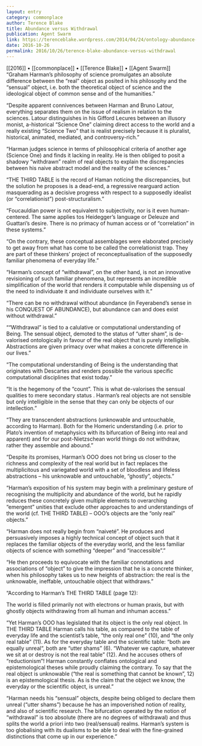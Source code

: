 ```yaml
---
layout: entry
category: commonplace
author: Terence Blake
title: Abundance versus Withdrawal
publication: Agent Swarm
link: https://terenceblake.wordpress.com/2014/04/24/ontology-abundance-vs-withdrawal/
date: 2016-10-26
permalink: 2016/10/26/terence-blake-abundance-versus-withdrawal
---
```


[[2016]] • [[commonplace]] • [[Terence Blake]] • [[Agent Swarm]]
 
“Graham Harman’s philosophy of science promulgates an absolute difference between the “real” object as posited in his philosophy and the “sensual” object, i.e. both the theoretical object of science and the ideological object of common sense and of the humanities.”

“Despite apparent connivences between Harman and Bruno Latour, everything separates them on the issue of realism in relation to the sciences. Latour distinguishes in his Gifford Lecures between an illusory monist, a-historical “Science One” claiming direct access to the world and a really existing “Science Two” that is realist precisely because it is pluralist, historical, animated, mediated, and controversy-rich.”

“Harman judges science in terms of philosophical criteria of another age (Science One) and finds it lacking in reality. He is then obliged to posit a shadowy “withdrawn” realm of real objects to explain the discrepancies between his naive abstract model and the reality of the sciences.”

“THE THIRD TABLE is the record of Haman noticing the discrepancies, but the solution he proposes is a dead-end, a regressive rearguard action masquerading as a decisive progress with respect to a supposedly idealist (or “correlationist”) post-structuralism.”

“Foucauldian power is not equivalent to subjectivity, nor is it even human-centered. The same applies tos Heidegger’s language or Deleuze and Guattari’s desire. There is no primacy of human access or of “correlation” in these systems.”

“On the contrary, these conceptual assemblages were elaborated precisely to get away from what has come to be called the correlationist trap. They are part of these thinkers’ project of reconceptualisation of the supposedly familiar phenomena of everyday life.”

“Harman’s concept of “withdrawal”, on the other hand, is not an innovative revisioning of such familiar phenomena, but represents an incredible simplification of the world that renders it computable while dispensing us of the need to individuate it and individuate ourselves with it.”

“There can be no withdrawal without abundance (in Feyerabend’s sense in his CONQUEST OF ABUNDANCE), but abundance can and does exist without withdrawal.”

““Withdrawal” is tied to a calulative or computational understanding of Being. The sensual object, demoted to the status of “utter sham”, is de-valorised ontologically in favour of the real object that is purely intelligible. Abstractions are given primacy over what makes a concrete difference in our lives.”

“The computational understanding of Being is the understanding that originates with Descartes and renders possible the various specific computational disciplines that exist today.”

“It is the hegemony of the “count”. This is what de-valorises the sensual qualities to mere secondary status . Harman’s real objects are not sensible but only intelligible in the sense that they can only be objects of our intellection.”

“They are transcendent abstractions (unknowable and untouchable, according to Harman). Both for the Homeric understanding (i.e. prior to Plato’s invention of metaphysics with its bifurcation of Being into real and apparent) and for our post-Nietzschean world things do not withdraw, rather they assemble and abound.”

“Despite its promises, Harman’s OOO does not bring us closer to the richness and complexity of the real world but in fact replaces the multiplicitous and variegated world with a set of bloodless and lifeless abstractions – his unknowable and untouchable, “ghostly”, objects.”

“Harman’s exposition of his system may begin with a preliminary gesture of recognising the multiplicity and abundance of the world, but he rapidly reduces these concretely given multiple elements to overarching “emergent” unities that exclude other approaches to and understandings of the world (cf. THE THIRD TABLE) – OOO’s objects are the “only real” objects.”

“Harman does not really begin from “naiveté”. He produces and persuasively imposes a highly technical concept of object such that it replaces the familiar objects of the everyday world, and the less familiar objects of science with something “deeper” and “inaccessible”.”

“He then proceeds to equivocate with the familiar connotations and associations of “object” to give the impression that he is a concrete thinker, when his philosophy takes us to new heights of abstraction: the real is the unknowable, ineffable, untouchable object that withdraws.”

“According to Harman’s THE THIRD TABLE (page 12):

The world is filled primarily not with electrons or human praxis, but with ghostly objects withdrawing from all human and inhuman access.”

“Yet Harman’s OOO has legislated that its object is the only real object. In THE THIRD TABLE Harman calls his table, as compared to the table of everyday life and the scientist’s table, “the only real one” (10), and “the only real table” (11). As for the everyday table and the scientific table: “both are equally unreal“, both are “utter shams” (6). “Whatever we capture, whatever we sit at or destroy is not the real table” (12). And he accuses others of “reductionism”! Harman constantly conflates ontological and epistemological theses while proudly claiming the contrary. To say that the real object is unknowable (“the real is something that cannot be known”, 12) is an epistemological thesis. As is the claim that the object we know, the everyday or the scientific object, is unreal.”

“Harman needs his “sensual” objects, despite being obliged to declare them unreal (“utter shams”) because he has an impoverished notion of reality, and also of scientific research. The bifurcation operated by the notion of “withdrawal” is too absolute (there are no degrees of withdrawal) and thus splits the world a priori into two (real/sensual) realms. Harman’s system is too globalising with its dualisms to be able to deal with the fine-grained distinctions that come up in our experience.”
